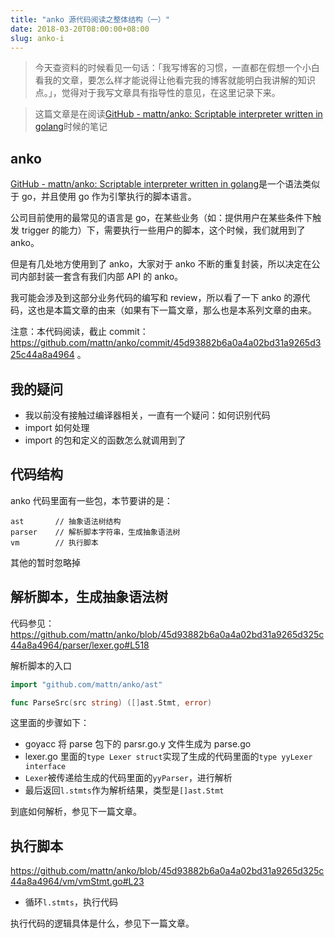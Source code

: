 ```yaml
---
title: "anko 源代码阅读之整体结构（一）"
date: 2018-03-20T08:00:00+08:00
slug: anko-i
---
```


> 今天查资料的时候看见一句话：「我写博客的习惯，一直都在假想一个小白看我的文章，要怎么样才能说得让他看完我的博客就能明白我讲解的知识点。」，觉得对于我写文章具有指导性的意见，在这里记录下来。

> 这篇文章是在阅读[GitHub - mattn/anko: Scriptable interpreter written in golang][1]时候的笔记

## anko

[GitHub - mattn/anko: Scriptable interpreter written in golang][2]是一个语法类似于 go，并且使用 go 作为引擎执行的脚本语言。

公司目前使用的最常见的语言是 go，在某些业务（如：提供用户在某些条件下触发 trigger 的能力）下，需要执行一些用户的脚本，这个时候，我们就用到了 anko。

但是有几处地方使用到了 anko，大家对于 anko 不断的重复封装，所以决定在公司内部封装一套含有我们内部 API 的 anko。

我可能会涉及到这部分业务代码的编写和 review，所以看了一下 anko 的源代码，这也是本篇文章的由来（如果有下一篇文章，那么也是本系列文章的由来。

注意：本代码阅读，截止 commit：https://github.com/mattn/anko/commit/45d93882b6a0a4a02bd31a9265d325c44a8a4964 。

## 我的疑问

* 我以前没有接触过编译器相关，一直有一个疑问：如何识别代码
* import 如何处理
* import 的包和定义的函数怎么就调用到了

## 代码结构

anko 代码里面有一些包，本节要讲的是：
```plain
ast       // 抽象语法树结构
parser    // 解析脚本字符串，生成抽象语法树
vm        // 执行脚本
```

其他的暂时忽略掉

## 解析脚本，生成抽象语法树

代码参见：https://github.com/mattn/anko/blob/45d93882b6a0a4a02bd31a9265d325c44a8a4964/parser/lexer.go#L518

解析脚本的入口
```go
import "github.com/mattn/anko/ast"

func ParseSrc(src string) ([]ast.Stmt, error)
```

这里面的步骤如下：

* goyacc 将 parse 包下的 parsr.go.y 文件生成为 parse.go
* lexer.go 里面的`type Lexer struct`实现了生成的代码里面的`type yyLexer interface`
* `Lexer`被传递给生成的代码里面的`yyParser`，进行解析
* 最后返回`l.stmts`作为解析结果，类型是`[]ast.Stmt`

到底如何解析，参见下一篇文章。

## 执行脚本

https://github.com/mattn/anko/blob/45d93882b6a0a4a02bd31a9265d325c44a8a4964/vm/vmStmt.go#L23

* 循环`l.stmts`，执行代码

执行代码的逻辑具体是什么，参见下一篇文章。

[1]:	https://github.com/mattn/anko
[2]:	https://github.com/mattn/anko
